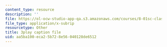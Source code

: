 ```yaml
---
content_type: resource
description: ''
file: https://ol-ocw-studio-app-qa.s3.amazonaws.com/courses/8-01sc-classical-mechanics-fall-2016/aa5ba100eca25b728e56040128de6512_1BU28txGAFI.vtt
file_type: application/x-subrip
resourcetype: Other
title: 3play caption file
uid: aa5ba100-eca2-5b72-8e56-040128de6512
---
```

